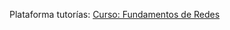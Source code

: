 Plataforma tutorías: [Curso: Fundamentos de Redes](https://tallerdigital.uned.es/cursos/course/view.php?id=84)
